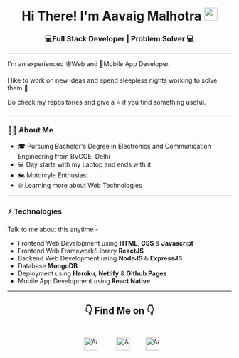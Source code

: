 <h1 align ="center">Hi There! I'm Aavaig Malhotra <img src="https://github.com/piyushP7pravin/piyushP7pravin/blob/master/Hi.gif" width="29px"></h1>
<h3 align="center">💻Full Stack Developer | Problem Solver 💻</h3>

<hr />
<p width = "100%" >I'm an experienced 🕸Web and 📱Mobile App Developer.</p>
<p>I like to work on new ideas and spend sleepless nights working to solve them 🚀 </p>
<p> Do check my repositories and give a ⭐ if you find something useful.</p>

<hr />

<h3><b>🙋‍♂️ About Me</b></h3>

<ul>
  <li>🎓 Pursuing Bachelor's Degree in Electronics and Communication Engineering from BVCOE, Delhi</li>
  <li>💻 Day starts with my Laptop and ends with it</li>
  <li>🏍 Motorcyle Enthusiast</li>
  <li>🌐 Learning more about Web Technologies</li>
</ul>

<hr />

<h3><b>⚡ Technologies</b></h3>
<p>Talk to me about this anytime - </p>
<ul>
  <li>Frontend Web Development using <b>HTML</b>, <b>CSS</b> & <b>Javascript</b></li>
  <li>Frontend Web Framework/Library <b>ReactJS</b></li>
  <li>Backend Web Development using <b>NodeJS</b> & <b>ExpressJS</b></li>
  <li>Database <b>MongoDB</b></li>
  <li>Deployment using <b>Heroku</b>, <b>Netlify</b> & <b>Github Pages</b></li>
  <li>Mobile App Development using <b>React Native</b></li>
</ul>

<hr />

<div align=center> 

 ## 👇 Find Me on 👇

</center>
<pre align=center>
<center>
 <a href="https://www.linkedin.com/in/aavaig-malhotra-3461891a8/"><img align=center alt="Aavaig Malhotra | Linkedin" style='margin:5px' width="30px"  src="https://user-images.githubusercontent.com/56331870/87244912-8bd23300-c45e-11ea-872b-4cf61181b832.png" /></a>    <a href="https://www.instagram.com/aavaig_malhotra/"><img align=center style='margin:5px' alt="Aavaig Malhotra | Instagram" width="30px" src="https://user-images.githubusercontent.com/56331870/87244896-6513fc80-c45e-11ea-9563-9a47d7fc5bc5.png" /></a>   <a href="mailto:studiousaavaig2001@gmail.com"><img align=center style='margin:5px' alt="Aavaig Malhotra | Gmail" width="30px" src="https://user-images.githubusercontent.com/56331870/87244939-c4720c80-c45e-11ea-9ec3-f64c22290562.png" /></a></center>
</pre>

</div>




<!--
**aavaigrocks2001/aavaigrocks2001** is a ✨ _special_ ✨ repository because its `README.md` (this file) appears on your GitHub profile.

Here are some ideas to get you started:

- 🔭 I’m currently working on ...
- 🌱 I’m currently learning ...
- 👯 I’m looking to collaborate on ...
- 🤔 I’m looking for help with ...
- 💬 Ask me about ...
- 📫 How to reach me: ...
- 😄 Pronouns: ...
- ⚡ Fun fact: ...
-->
